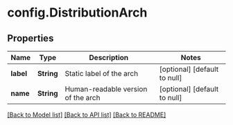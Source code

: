 # config.DistributionArch
## Properties

| Name | Type | Description | Notes |
|------------ | ------------- | ------------- | -------------|
| **label** | **String** | Static label of the arch | [optional] [default to null] |
| **name** | **String** | Human-readable version of the arch | [optional] [default to null] |

[[Back to Model list]](../README.md#documentation-for-models) [[Back to API list]](../README.md#documentation-for-api-endpoints) [[Back to README]](../README.md)

